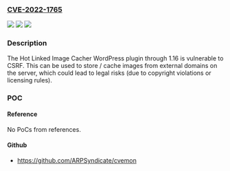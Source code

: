 ### [CVE-2022-1765](https://cve.mitre.org/cgi-bin/cvename.cgi?name=CVE-2022-1765)
![](https://img.shields.io/static/v1?label=Product&message=Hot%20Linked%20Image%20Cacher&color=blue)
![](https://img.shields.io/static/v1?label=Version&message=1.16%3C%3D%201.16%20&color=brighgreen)
![](https://img.shields.io/static/v1?label=Vulnerability&message=CWE-352%20Cross-Site%20Request%20Forgery%20(CSRF)&color=brighgreen)

### Description

The Hot Linked Image Cacher WordPress plugin through 1.16 is vulnerable to CSRF. This can be used to store / cache images from external domains on the server, which could lead to legal risks (due to copyright violations or licensing rules).

### POC

#### Reference
No PoCs from references.

#### Github
- https://github.com/ARPSyndicate/cvemon

